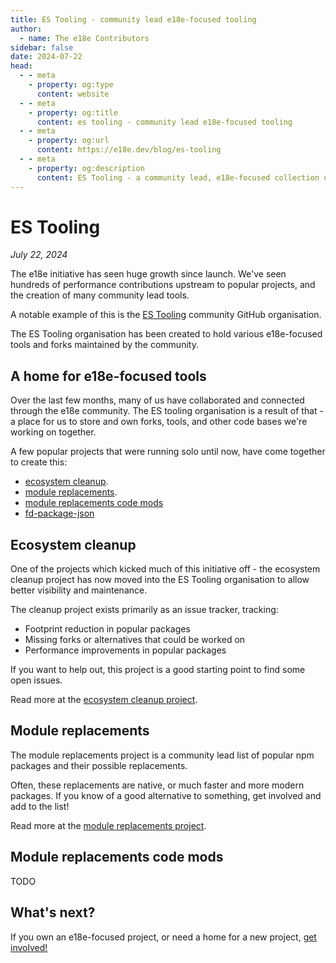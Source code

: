 ```yaml
---
title: ES Tooling - community lead e18e-focused tooling
author:
  - name: The e18e Contributors
sidebar: false
date: 2024-07-22
head:
  - - meta
    - property: og:type
      content: website
  - - meta
    - property: og:title
      content: es tooling - community lead e18e-focused tooling
  - - meta
    - property: og:url
      content: https://e18e.dev/blog/es-tooling
  - - meta
    - property: og:description
      content: ES Tooling - a community lead, e18e-focused collection of tools for the ecosystem
---
```


# ES Tooling

_July 22, 2024_

The e18e initiative has seen huge growth since launch. We've seen hundreds of performance contributions upstream to popular projects, and the creation of many community lead tools.

A notable example of this is the [ES Tooling](https://github.com/orgs/es-tooling/repositories) community GitHub organisation.

The ES Tooling organisation has been created to hold various e18e-focused tools and forks maintained by the community.

## A home for e18e-focused tools

Over the last few months, many of us have collaborated and connected through the e18e community. The ES tooling organisation is a result of that - a place for us to store and own forks, tools, and other code bases we're working on together.

A few popular projects that were running solo until now, have come together to create this:

- [ecosystem cleanup](https://github.com/43081j/ecosystem-cleanup).
- [module replacements](https://github.com/es-tooling/module-replacements).
- [module replacements code mods](https://github.com/thepassle/module-replacements-codemods)
- [fd-package-json](https://github.com/es-tooling/fd-package-json)

## Ecosystem cleanup

One of the projects which kicked much of this initiative off - the ecosystem cleanup project has now moved into the ES Tooling organisation to allow better visibility and maintenance.

The cleanup project exists primarily as an issue tracker, tracking:

- Footprint reduction in popular packages
- Missing forks or alternatives that could be worked on
- Performance improvements in popular packages

If you want to help out, this project is a good starting point to find some open issues.

Read more at the [ecosystem cleanup project](https://github.com/es-tooling/ecosystem-cleanup).

## Module replacements

The module replacements project is a community lead list of popular npm packages and their possible replacements.

Often, these replacements are native, or much faster and more modern packages. If you know of a good alternative to something, get involved and add to the list!

Read more at the [module replacements project](https://github.com/es-tooling/module-replacements).

## Module replacements code mods

TODO

## What's next?

If you own an e18e-focused project, or need a home for a new project, [get involved!](https://chat.e18e.dev/)
